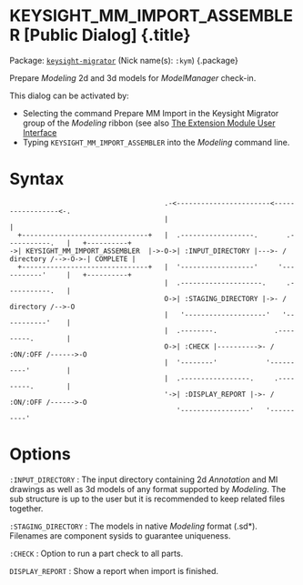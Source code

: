 # KEYSIGHT_MM_IMPORT_ASSEMBLER [Public Dialog] {.title}

Package: [`keysight-migrator`](KEYSIGHT-MIGRATOR.pkg.md) (Nick name(s): `:kym`) {.package}

Prepare _Modeling_ 2d and 3d models for _ModelManager_ check-in.

This dialog can be activated by:
* Selecting the command Prepare MM Import in the Keysight Migrator group
  of the _Modeling_ ribbon (see also [The Extension Module User Interface](../UI.md)
* Typing `KEYSIGHT_MM_IMPORT_ASSEMBLER` into the _Modeling_ command line.

# Syntax

~~~ bob
                                      .-<-----------------------<-----------------<-.
                                      |                                             |
  +-------------------------------+   |  .------------------.       .-----------.   |   +----------+
->| KEYSIGHT_MM_IMPORT_ASSEMBLER  |->-O->| :INPUT_DIRECTORY |--->- / directory /-->-O->-| COMPLETE |
  +-------------------------------+   |  '------------------'     '-----------'     |   +----------+
                                      |  .--------------------.     .-----------.   |
                                      O->| :STAGING_DIRECTORY |->- / directory /-->-O
                                      |   '--------------------'   '-----------'    |
                                      |  .--------.              .---------.        |
                                      O->| :CHECK |---------->- / :ON/:OFF /------>-O
                                      |  '--------'            '----------'         |
                                      |  .-----------------.     .---------.        |
                                      '->| :DISPLAY_REPORT |->- / :ON/:OFF /------>-O
                                         '-----------------'   '----------'
~~~

# Options

`:INPUT_DIRECTORY`
:   The input directory containing 2d _Annotation_ and MI drawings as well as 3d models of
    any format supported by _Modeling_. The sub structure is up to the user but it is recommended
    to keep related files together.

`:STAGING_DIRECTORY`
:   The models in native _Modeling_ format (.sd*). Filenames are component
    sysids to guarantee uniqueness.

`:CHECK`
:   Option to run a part check to all parts.

`DISPLAY_REPORT`
:   Show a report when import is finished.

